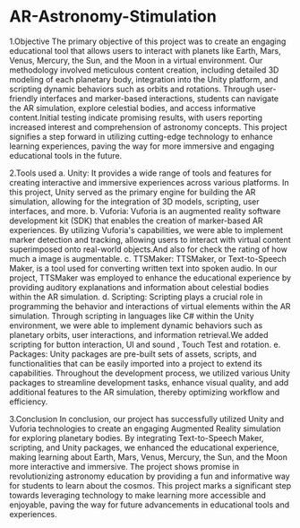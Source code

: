 # AR-Astronomy-Stimulation
1.Objective
The primary objective of this project was to create an engaging educational tool that allows users to interact with planets like Earth, Mars, Venus, Mercury, the Sun, and the Moon in a virtual environment.
Our methodology involved meticulous content creation, including detailed 3D modeling of each planetary body, integration into the Unity platform, and scripting dynamic behaviors such as orbits and rotations. Through user-friendly interfaces and marker-based interactions, students can navigate the AR simulation, explore celestial bodies, and access informative content.Initial testing  indicate promising results, with users reporting increased interest and comprehension of astronomy concepts. 
This project signifies a step forward in utilizing cutting-edge technology to enhance learning experiences, paving the way for more immersive and engaging educational tools in the future.

2.Tools used
a. Unity:
It provides a wide range of tools and features for creating interactive and immersive experiences across various platforms. In this project, Unity served as the primary engine for building the AR simulation, allowing for the integration of 3D models, scripting, user interfaces, and more.
b. Vuforia:
Vuforia is an augmented reality software development kit (SDK) that enables the creation of marker-based AR experiences. By utilizing Vuforia's capabilities, we were able to implement marker detection and tracking, allowing users to interact with virtual content superimposed onto real-world objects.And also for check the rating of how much a image is augmentable.
c. TTSMaker:
TTSMaker, or Text-to-Speech Maker, is a tool used for converting written text into spoken audio. In our project, TTSMaker was employed to enhance the educational experience by providing auditory explanations and information about celestial bodies within the AR simulation.
d. Scripting:
Scripting plays a crucial role in programming the behavior and interactions of virtual elements within the AR simulation. Through scripting in languages like C# within the Unity environment, we were able to implement dynamic behaviors such as planetary orbits, user interactions, and information retrieval.We added scripting for button interaction, UI and sound , Touch Test and rotation.
e. Packages:
Unity packages are pre-built sets of assets, scripts, and functionalities that can be easily imported into a project to extend its capabilities. Throughout the development process, we utilized various Unity packages to streamline development tasks, enhance visual quality, and add additional features to the AR simulation, thereby optimizing workflow and efficiency.

3.Conclusion
In conclusion, our project has successfully utilized Unity and Vuforia technologies to create an engaging Augmented Reality simulation for exploring planetary bodies. By integrating Text-to-Speech Maker, scripting, and Unity packages, we enhanced the educational experience, making learning about Earth, Mars, Venus, Mercury, the Sun, and the Moon more interactive and immersive. The project shows promise in revolutionizing astronomy education by providing a fun and informative way for students to learn about the cosmos. This project marks a significant step towards leveraging technology to make learning more accessible and enjoyable, paving the way for future advancements in educational tools and experiences.
